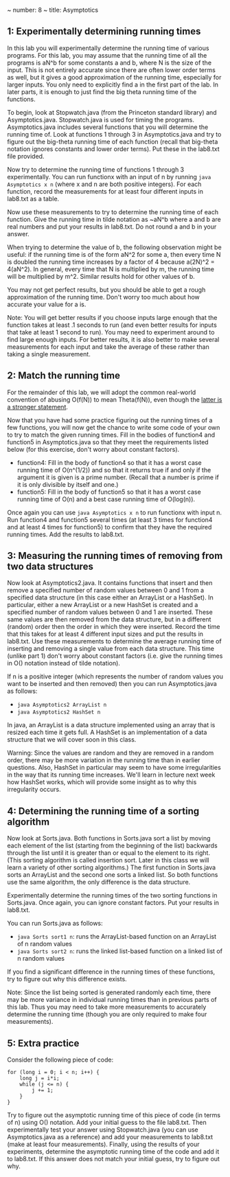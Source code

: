 ~ number: 8
~ title: Asymptotics

1: Experimentally determining running times
--------

In this lab you will experimentally determine the running time of various programs. For this lab, you may assume that the running time of all the programs is aN^b for some constants a and b, where N is the size of the input. This is not entirely accurate since there are often lower order terms as well, but it gives a good approximation of the running time, especially for larger inputs. You only need to explicitly find a in the first part of the lab. In later parts, it is enough to just find the big theta running time of the functions.

To begin, look at Stopwatch.java (from the Princeton standard library) and Asymptotics.java. Stopwatch.java is used for timing the programs. Asymptotics.java includes several functions that you will determine the running time of. Look at functions 1 through 3 in Asymptotics.java and try to figure out the big-theta running time of each function (recall that big-theta notation ignores constants and lower order terms). Put these in the lab8.txt file provided.

Now try to determine the running time of functions 1 through 3 experimentally. You can run functionx with an input of n by running `java Asymptotics x n` (where x and n are both positive integers). For each function, record the measurements for at least four different inputs in lab8.txt as a table. 

Now use these measurements to try to determine the running time of each function. Give the running time in tilde notation as ~aN^b where a and b are real numbers and put your results in lab8.txt. Do not round a and b in your answer.

When trying to determine the value of b, the following observation might be useful: if the running time is of the form aN^2 for some a, then every time N is doubled the running time increases by a factor of 4 because a(2N)^2 = 4(aN^2). In general, every time that N is multiplied by m, the running time will be multiplied by m^2. Similar results hold for other values of b.

You may not get perfect results, but you should be able to get a rough approximation of the running time. Don't worry too much about how accurate your value for a is.

Note: You will get better results if you choose inputs large enough that the function takes at least .1 seconds to run (and even better results for inputs that take at least 1 second to run). You may need to experiment around to find large enough inputs. For better results, it is also better to make several measurements for each input and take the average of these rather than taking a single measurement.

2: Match the running time
--------

For the remainder of this lab, we will adopt the common real-world convention of abusing O(f(N)) to mean Theta(f(N)), even though the [latter is a stronger statement](https://docs.google.com/presentation/d/1TiW9dvmk9396GhuSy788_1yEFu_LUPA8ytsm_NQpBMQ/pub?start=false&loop=false&delayms=3000&slide=id.g63937f84c_0251).

Now that you have had some practice figuring out the running times of a few functions, you will now get the chance to write some code of your own to try to match the given running times. Fill in the bodies of function4 and function5 in Asymptotics.java so that they meet the requirements listed below (for this exercise, don't worry about constant factors).

* function4: Fill in the body of function4 so that it has a worst case running time of O(n^(1/2)) and so that it returns true if and only if the argument it is given is a prime number. (Recall that a number is prime if it is only divisible by itself and one.)
* function5: Fill in the body of function5 so that it has a worst case running time of O(n) and a best case running time of O(log(n)).

Once again you can use `java Asymptotics x n` to run functionx with input n. Run function4 and function5 several times (at least 3 times for function4 and at least 4 times for function5) to confirm that they have the required running times. Add the results to lab8.txt.

3: Measuring the running times of removing from two data structures
--------

Now look at Asymptotics2.java. It contains functions that insert and then remove a specified number of random values between 0 and 1 from a specified data structure (in this case either an ArrayList or a HashSet). In particular, either a new ArrayList or a new HashSet is created and a specified number of random values between 0 and 1 are inserted. These same values are then removed from the data structure, but in a different (random) order then the order in which they were inserted. Record the time that this takes for at least 4 different input sizes and put the results in lab8.txt. Use these measurements to determine the average running time of inserting and removing a single value from each data structure. This time (unlike part 1) don't worry about constant factors (i.e. give the running times in O() notation instead of tilde notation).

If n is a positive integer (which represents the number of random values you want to be inserted and then removed) then you can run Asymptotics.java as follows:

* `java Asymptotics2 ArrayList n`
* `java Asymptotics2 HashSet n`

In java, an ArrayList is a data structure implemented using an array that is resized each time it gets full. A HashSet is an implementation of a data structure that we will cover soon in this class.

Warning: Since the values are random and they are removed in a random order, there may be more variation in the running time than in earlier questions. Also, HashSet in particular may seem to have some irregularities in the way that its running time increases. We'll learn in lecture next week how HashSet works, which will provide some insight as to why this irregularity occurs.

4: Determining the running time of a sorting algorithm
--------

Now look at Sorts.java. Both functions in Sorts.java sort a list by moving each element of the list (starting from the beginning of the list) backwards through the list until it is greater than or equal to the element to its right. (This sorting algorithm is called insertion sort. Later in this class we will learn a variety of other sorting algorithms.) The first function in Sorts.java sorts an ArrayList and the second one sorts a linked list. So both functions use the same algorithm, the only difference is the data structure.

Experimentally determine the running times of the two sorting functions in Sorts.java. Once again, you can ignore constant factors. Put your results in lab8.txt.

You can run Sorts.java as follows:

* `java Sorts sort1 n`: runs the ArrayList-based function on an ArrayList of n random values
* `java Sorts sort2 n`: runs the linked list-based function on a linked list of n random values

If you find a significant difference in the running times of these functions, try to figure out why this difference exists.

Note: Since the list being sorted is generated randomly each time, there may be more variance in individual running times than in previous parts of this lab. Thus you may need to take more measurements to accurately determine the running time (though you are only required to make four measurements).

5: Extra practice
--------

Consider the following piece of code:

    for (long i = 0; i < n; i++) {
        long j = i*i;
        while (j <= n) {
            j += 1;
        }
    }

Try to figure out the asymptotic running time of this piece of code (in terms of n) using O() notation. Add your initial guess to the file lab8.txt. Then experimentally test your answer using Stopwatch.java (you can use Asymptotics.java as a reference) and add your measurements to lab8.txt (make at least four measurements). Finally, using the results of your experiments, determine the asymptotic running time of the code and add it to lab8.txt. If this answer does not match your initial guess, try to figure out why.
